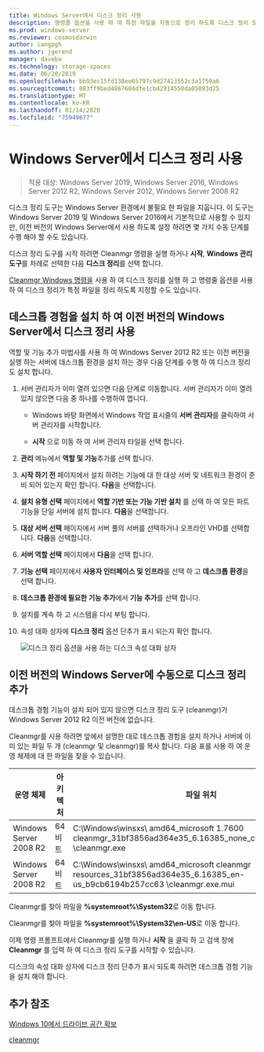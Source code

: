 ```yaml
---
title: Windows Server에서 디스크 정리 사용
description: 명령줄 옵션을 사용 하 여 특정 파일을 자동으로 정리 하도록 디스크 정리 도구 (Cleanmgr)를 구성 하는 방법에 대해 알아봅니다.
ms.prod: windows-server
ms.reviewer: cosmosdarwin
author: iangpgh
ms.author: jgerend
manager: daveba
ms.technology: storage-spaces
ms.date: 06/20/2019
ms.openlocfilehash: bb93ec15fd138ee65797c9d27413552c3a1759a6
ms.sourcegitcommit: 083ff9bed4867604dfe1cb42914550da05093d25
ms.translationtype: MT
ms.contentlocale: ko-KR
ms.lasthandoff: 01/14/2020
ms.locfileid: "75949677"
---
```

# <a name="using-disk-cleanup-on-windows-server"></a>Windows Server에서 디스크 정리 사용

> 적용 대상: Windows Server 2019, Windows Server 2016, Windows Server 2012 R2, Windows Server 2012, Windows Server 2008 R2

디스크 정리 도구는 Windows Server 환경에서 불필요 한 파일을 지웁니다. 이 도구는 Windows Server 2019 및 Windows Server 2016에서 기본적으로 사용할 수 있지만, 이전 버전의 Windows Server에서 사용 하도록 설정 하려면 몇 가지 수동 단계를 수행 해야 할 수도 있습니다.

디스크 정리 도구를 시작 하려면 Cleanmgr 명령을 실행 하거나 **시작**, **Windows 관리 도구**를 차례로 선택한 다음 **디스크 정리**를 선택 합니다.

[Cleanmgr Windows 명령을](../../administration/windows-commands/cleanmgr.md) 사용 하 여 디스크 정리를 실행 하 고 명령줄 옵션을 사용 하 여 디스크 정리가 특정 파일을 정리 하도록 지정할 수도 있습니다.

## <a name="enable-disk-cleanup-on-an-earlier-version-of-windows-server-by-installing-the-desktop-experience"></a>데스크톱 경험을 설치 하 여 이전 버전의 Windows Server에서 디스크 정리 사용

역할 및 기능 추가 마법사를 사용 하 여 Windows Server 2012 R2 또는 이전 버전을 실행 하는 서버에 데스크톱 환경을 설치 하는 경우 다음 단계를 수행 하 여 디스크 정리도 설치 합니다.

1. 서버 관리자가 이미 열려 있으면 다음 단계로 이동합니다. 서버 관리자가 이미 열려 있지 않으면 다음 중 하나를 수행하여 엽니다.

   - Windows 바탕 화면에서 Windows 작업 표시줄의 **서버 관리자**를 클릭하여 서버 관리자를 시작합니다.

   - **시작** 으로 이동 하 여 서버 관리자 타일을 선택 합니다.

1. **관리** 메뉴에서 **역할 및 기능**추가를 선택 합니다.

1. **시작 하기 전** 페이지에서 설치 하려는 기능에 대 한 대상 서버 및 네트워크 환경이 준비 되어 있는지 확인 합니다. **다음**을 선택합니다.

1. **설치 유형 선택** 페이지에서 **역할 기반 또는 기능 기반 설치** 를 선택 하 여 모든 파트 기능을 단일 서버에 설치 합니다. **다음**을 선택합니다.

1. **대상 서버 선택** 페이지에서 서버 풀의 서버를 선택하거나 오프라인 VHD를 선택합니다. **다음**을 선택합니다.

1. **서버 역할 선택** 페이지에서 **다음**을 선택 합니다.

1. **기능 선택** 페이지에서 **사용자 인터페이스 및 인프라**를 선택 하 고 **데스크톱 환경**을 선택 합니다.

1. **데스크톱 환경에 필요한 기능 추가**에서 **기능 추가**를 선택 합니다.

1. 설치를 계속 하 고 시스템을 다시 부팅 합니다.

1. 속성 대화 상자에 **디스크 정리** 옵션 단추가 표시 되는지 확인 합니다.

   ![디스크 정리 옵션을 사용 하는 디스크 속성 대화 상자](media/diskpropswcleanup.png)

## <a name="manually-add-disk-cleanup-to-an-earlier-version-of-windows-server"></a>이전 버전의 Windows Server에 수동으로 디스크 정리 추가

데스크톱 경험 기능이 설치 되어 있지 않으면 디스크 정리 도구 (cleanmgr)가 Windows Server 2012 R2 이전 버전에 없습니다.

Cleanmgr를 사용 하려면 앞에서 설명한 대로 데스크톱 경험을 설치 하거나 서버에 이미 있는 파일 두 개 (cleanmgr 및 cleanmgr)를 복사 합니다. 다음 표를 사용 하 여 운영 체제에 대 한 파일을 찾을 수 있습니다.

| 운영 체제  | 아키텍처  | 파일 위치  |
| ----------------- | -------------- | --------------- |
| Windows Server 2008 R2 | 64비트 | C:\Windows\winsxs\ amd64_microsoft 1.7600 cleanmgr_31bf3856ad364e35_6.16385_none_c9392808773cd7da \cleanmgr.exe 
| Windows Server 2008 R2 | 64비트 | C:\Windows\winsxs\ amd64_microsoft cleanmgr resources_31bf3856ad364e35_6.16385_en-us_b9cb6194b257cc63 \cleanmgr.exe.mui |

Cleanmgr를 찾아 파일을 **%systemroot%\System32**로 이동 합니다.

Cleanmgr를 찾아 파일을 **%systemroot%\System32\en-US**로 이동 합니다.

이제 명령 프롬프트에서 Cleanmgr를 실행 하거나 **시작** 을 클릭 하 고 검색 창에 **Cleanmgr** 를 입력 하 여 디스크 정리 도구를 시작할 수 있습니다.

디스크의 속성 대화 상자에 디스크 정리 단추가 표시 되도록 하려면 데스크톱 경험 기능을 설치 해야 합니다.

## <a name="additional-references"></a>추가 참조

[Windows 10에서 드라이브 공간 확보](https://support.microsoft.com/help/12425/windows-10-free-up-drive-space)

[cleanmgr](../../administration/windows-commands/cleanmgr.md)
